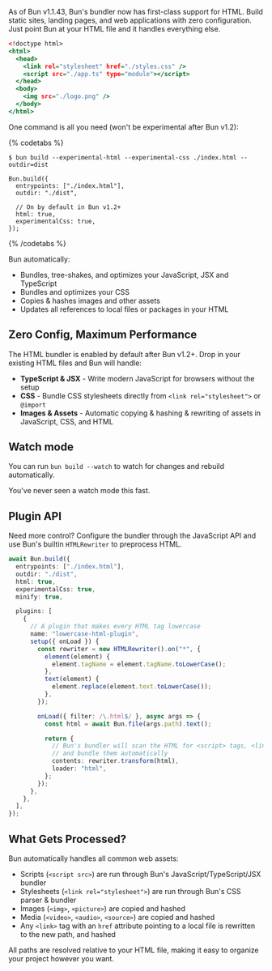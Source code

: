 As of Bun v1.1.43, Bun's bundler now has first-class support for HTML. Build static sites, landing pages, and web applications with zero configuration. Just point Bun at your HTML file and it handles everything else.

```html#index.html
<!doctype html>
<html>
  <head>
    <link rel="stylesheet" href="./styles.css" />
    <script src="./app.ts" type="module"></script>
  </head>
  <body>
    <img src="./logo.png" />
  </body>
</html>
```

One command is all you need (won't be experimental after Bun v1.2):

{% codetabs %}

```bash#CLI
$ bun build --experimental-html --experimental-css ./index.html --outdir=dist
```

```ts#API
Bun.build({
  entrypoints: ["./index.html"],
  outdir: "./dist",

  // On by default in Bun v1.2+
  html: true,
  experimentalCss: true,
});
```

{% /codetabs %}

Bun automatically:

- Bundles, tree-shakes, and optimizes your JavaScript, JSX and TypeScript
- Bundles and optimizes your CSS
- Copies & hashes images and other assets
- Updates all references to local files or packages in your HTML

## Zero Config, Maximum Performance

The HTML bundler is enabled by default after Bun v1.2+. Drop in your existing HTML files and Bun will handle:

- **TypeScript & JSX** - Write modern JavaScript for browsers without the setup
- **CSS** - Bundle CSS stylesheets directly from `<link rel="stylesheet">` or `@import`
- **Images & Assets** - Automatic copying & hashing & rewriting of assets in JavaScript, CSS, and HTML

## Watch mode

You can run `bun build --watch` to watch for changes and rebuild automatically.

You've never seen a watch mode this fast.

## Plugin API

Need more control? Configure the bundler through the JavaScript API and use Bun's builtin `HTMLRewriter` to preprocess HTML.

```ts
await Bun.build({
  entrypoints: ["./index.html"],
  outdir: "./dist",
  html: true,
  experimentalCss: true,
  minify: true,

  plugins: [
    {
      // A plugin that makes every HTML tag lowercase
      name: "lowercase-html-plugin",
      setup({ onLoad }) {
        const rewriter = new HTMLRewriter().on("*", {
          element(element) {
            element.tagName = element.tagName.toLowerCase();
          },
          text(element) {
            element.replace(element.text.toLowerCase());
          },
        });

        onLoad({ filter: /\.html$/ }, async args => {
          const html = await Bun.file(args.path).text();

          return {
            // Bun's bundler will scan the HTML for <script> tags, <link rel="stylesheet"> tags, and other assets
            // and bundle them automatically
            contents: rewriter.transform(html),
            loader: "html",
          };
        });
      },
    },
  ],
});
```

## What Gets Processed?

Bun automatically handles all common web assets:

- Scripts (`<script src>`) are run through Bun's JavaScript/TypeScript/JSX bundler
- Stylesheets (`<link rel="stylesheet">`) are run through Bun's CSS parser & bundler
- Images (`<img>`, `<picture>`) are copied and hashed
- Media (`<video>`, `<audio>`, `<source>`) are copied and hashed
- Any `<link>` tag with an `href` attribute pointing to a local file is rewritten to the new path, and hashed

All paths are resolved relative to your HTML file, making it easy to organize your project however you want.
